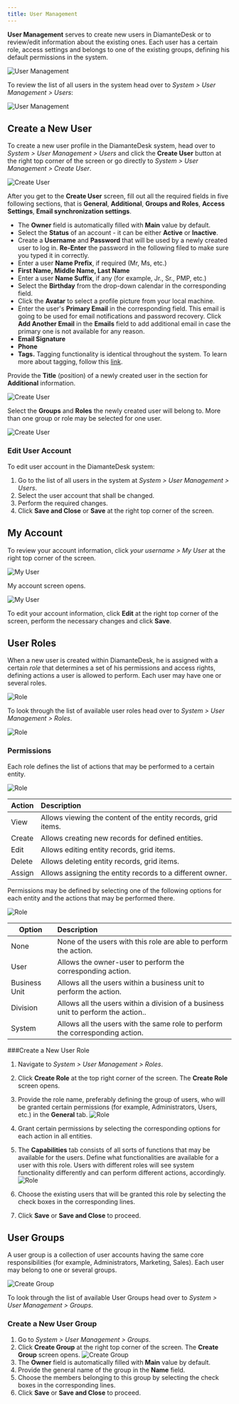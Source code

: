 ```yaml
---
title: User Management
---
```


**User Management** serves to create new users in DiamanteDesk or to review/edit information about the existing ones. Each user has a certain role, access settings and belongs to one of the existing groups, defining his default permissions in the system.

![User Management](img/user_management.png)

To review the list of all users in the system head over to _System > User Management > Users_:

![User Management](img/all_users.png)

## Create a New User

To create a new user profile in the DiamanteDesk system, head over to _System > User Management > Users_ and click the **Create User** button at the right top corner of the screen or go directly to _System > User Management > Create User_.

![Create User](img/user_new_general.png)

After you get to the **Create User** screen, fill out all the required fields in five following sections, that is **General**, **Additional**, **Groups and Roles**, **Access Settings**, **Email synchronization settings**.

* The **Owner** field is automatically filled with **Main** value by default.
* Select the **Status** of an account - it can be either **Active** or **Inactive**.
* Create a **Username** and **Password** that will be used by a newly created user to log in. **Re-Enter** the password in the following filed to make sure you typed it in correctly.
* Enter a user **Name Prefix**, if required (Mr, Ms, etc.)
* **First Name, Middle Name, Last Name**
* Enter a user **Name Suffix**, if any (for example, Jr., Sr., PMP, etc.)
* Select the **Birthday** from the drop-down calendar in the corresponding field.
* Click the **Avatar** to select a profile picture from your local machine.
* Enter the user's **Primary Email** in the corresponding field. This email is going to be used for email notifications and password recovery. Click **Add Another Email** in the **Emails** field to add additional email in case the primary one is not available for any reason.
* **Email Signature**
* **Phone**
* **Tags.** Tagging functionality is identical throughout the system. To learn more about tagging, follow this [link](tagging.html).

Provide the **Title** (position) of a newly created user in the section for **Additional** information.

![Create User](img/user_new_title.png)

Select the **Groups** and **Roles** the newly created user will belong to. More than one group or role may be selected for one user.

![Create User](img/user_new_groups_roles.png)

### Edit User Account

To edit user account in the DiamanteDesk system:

1. Go to the list of all users in the system at _System > User Management > Users_.
2. Select the user account that shall be changed.
3. Perform the required changes.
4. Click **Save and Close** or **Save** at the right top corner of the screen.

## My Account

To review your account information, click _your username > My User_ at the right top corner of the screen. 

![My User](img/my_user.png)

My account screen opens.

![My User](img/my_account.png)

To edit your account information, click **Edit** at the right top corner of the screen, perform the necessary changes and click **Save**.

## User Roles

When a new user is created within DiamanteDesk, he is assigned with a certain _role_ that determines a set of his permissions and access rights, defining actions a user is allowed to perform. Each user may have one or several roles.

![Role](img/several_roles.png)

To look through the list of available user roles head over to _System > User Management > Roles_.

![Role](img/all_roles.png)

### Permissions

Each role defines the list of actions that may be performed to a certain entity.
 
![Role](img/role_actions.png)

Action | Description
------------- | :-------------
View  | Allows viewing the content of the entity records, grid items.
Create | Allows creating new records for defined entities.
Edit | Allows editing entity records, grid items.
Delete | Allows deleting entity records, grid items.
Assign | Allows assigning the entity records to a different owner.


Permissions may be defined by selecting one of the following options for each entity and the actions that may be performed there.

![Role](img/role_permission_entities.png)

Option | Description
------------- | :-------------
None | None of the users with this role are able to perform the action.
User | Allows the owner-user to perform the corresponding action.
Business Unit | Allows all the users within a business unit to perform the action.
Division | Allows all the users within a division of a business unit to perform the action..
System | Allows all the users with the same role to perform the corresponding action.

###Create a New User Role

1. Navigate to _System > User Management > Roles_.
2. Click **Create Role** at the top right corner of the screen. The **Create Role** screen opens. 
3. Provide the role name, preferably defining the group of users, who will be granted certain permissions (for example, Administrators, Users, etc.) in the **General** tab.
![Role](img/role_name.png)

4. Grant certain permissions by selecting the corresponding options for each action in all entities.
5. The **Capabilities** tab consists of all sorts of functions that may be available for the users. Define what functionalities are available for a user with this role. Users with different roles will see system functionality differently and can perform different actions, accordingly.
![Role](img/role_capabilities.png)
6. Choose the existing users that will be granted this role by selecting the check boxes in the corresponding lines.
7. Click **Save** or **Save and Close** to proceed.

## User Groups

A user group is a collection of user accounts having the same core responsibilities (for example, Administrators, Marketing, Sales). Each user may belong to one or several groups.

![Create Group](img/checked_groups.png) 

To look through the list of available User Groups head over to _System > User Management > Groups_.

### Create a New User Group

1. Go to _System > User Management > Groups_.
2. Click **Create Group** at the right top corner of the screen. The **Create Group** screen opens.
![Create Group](img/create_group.png)
3. The **Owner** field is automatically filled with **Main** value by default.
4. Provide the general name of the group in the **Name** field.
5. Choose the members belonging to this group by selecting the check boxes in the corresponding lines.
6. Click **Save** or **Save and Close** to proceed.